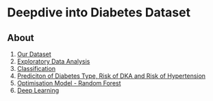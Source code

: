 # Deepdive into Diabetes Dataset

## About 
1) [Our Dataset](https://github.com/vvaasuuu/SC1015-Mini-Project/blob/53cea610dd99038553a6dc9b9f360bc1186cd981/Our%20Dataset.ipynb)
2) [Exploratory Data Analysis](https://github.com/vvaasuuu/SC1015-Mini-Project/blob/53cea610dd99038553a6dc9b9f360bc1186cd981/Exploratory%20Data%20Analysis.ipynb)
3) [Classification](https://github.com/vvaasuuu/SC1015-Mini-Project/blob/53cea610dd99038553a6dc9b9f360bc1186cd981/Classification%20Model.ipynb)
4) [Prediciton of Diabetes Type, Risk of DKA and Risk of Hypertension](https://github.com/vvaasuuu/SC1015-Mini-Project/blob/53cea610dd99038553a6dc9b9f360bc1186cd981/Prediction%20of%20Diabetes%20Type%2C%20Risk%20of%20DKA%20and%20Risk%20of%20Hypertension.ipynb
)
5) [Optimisation Model - Random Forest](https://github.com/vvaasuuu/SC1015-Mini-Project/blob/53cea610dd99038553a6dc9b9f360bc1186cd981/Optimisation%20Model%20-%20Random%20Forest.ipynb)
6) [Deep Learning](https://github.com/vvaasuuu/SC1015-Mini-Project/blob/53cea610dd99038553a6dc9b9f360bc1186cd981/Deep%20Learning.ipynb)






